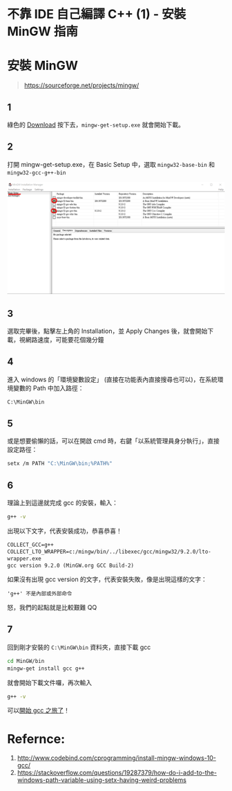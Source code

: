 # 不靠 IDE 自己編譯 C++ (1) - 安裝 MinGW 指南


# 安裝 MinGW

> https://sourceforge.net/projects/mingw/

## 1 

綠色的 [Download](https://sourceforge.net/projects/mingw/files/latest/download) 按下去，`mingw-get-setup.exe` 就會開始下載。

## 2 

打開 mingw-get-setup.exe，在 Basic Setup 中，選取 `mingw32-base-bin` 和 `mingw32-gcc-g++-bin`

![](/images/compile_my_cpp_with_g++/choose_mingw.png)

## 3 

選取完畢後，點擊左上角的 Installation，並 Apply Changes 後，就會開始下載，視網路速度，可能要花個幾分鐘

## 4

進入 windows 的「環境變數設定」 (直接在功能表內直接搜尋也可以)，在系統環境變數的 Path 中加入路徑：

```BASH
C:\MinGW\bin
```

## 5

或是想要偷懶的話，可以在開啟 cmd 時，右鍵「以系統管理員身分執行」，直接設定路徑：

```BASH
setx /m PATH "C:\MinGW\bin;%PATH%"
```

## 6

理論上到這邊就完成 gcc 的安裝，輸入：


```BASH
g++ -v
```

出現以下文字，代表安裝成功，恭喜恭喜！

```
COLLECT_GCC=g++
COLLECT_LTO_WRAPPER=c:/mingw/bin/../libexec/gcc/mingw32/9.2.0/lto-wrapper.exe
gcc version 9.2.0 (MinGW.org GCC Build-2)
```

如果沒有出現 gcc version 的文字，代表安裝失敗，像是出現這樣的文字：

```
'g++' 不是內部或外部命令
```

怒，我們的起點就是比較艱難 QQ

## 7

回到剛才安裝的 `C:\MinGW\bin` 資料夾，直接下載 gcc

```BASH
cd MinGW/bin
mingw-get install gcc g++
```

就會開始下載文件囉，再次輸入

```BASH
g++ -v
```

可以[開始 gcc 之旅了](https://eyzim.github.io/posts/compile_my_cpp_with_g++_2/)！




# Refernce:
1. http://www.codebind.com/cprogramming/install-mingw-windows-10-gcc/
2. https://stackoverflow.com/questions/19287379/how-do-i-add-to-the-windows-path-variable-using-setx-having-weird-problems
